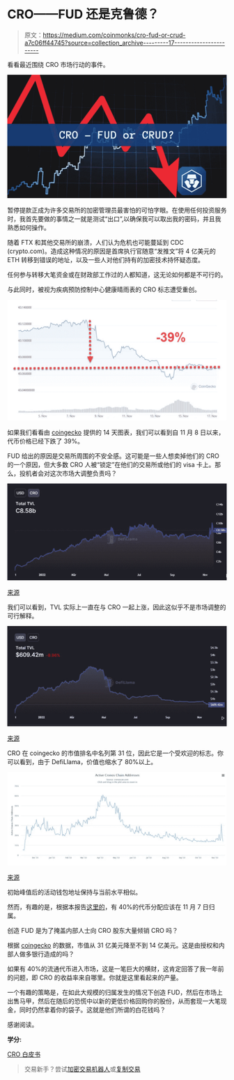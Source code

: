 # CRO——FUD 还是克鲁德？

> 原文：<https://medium.com/coinmonks/cro-fud-or-crud-a7c06ff44745?source=collection_archive---------17----------------------->

看看最近围绕 CRO 市场行动的事件。

![](img/d6dadacab3bf37e77f50fc981631d0ea.png)

暂停提款正成为许多交易所的加密管理员最害怕的可怕字眼。在使用任何投资服务时，我首先要做的事情之一就是测试“出口”,以确保我可以取出我的密码，并且我熟悉如何操作。

随着 FTX 和其他交易所的崩溃，人们认为危机也可能蔓延到 CDC (crypto.com)。造成这种情况的原因是首席执行官随意“发推文”将 4 亿美元的 ETH 转移到错误的地址，以及一些人对他们持有的加密技术持怀疑态度。

任何参与转移大笔资金或在财政部工作过的人都知道，这无论如何都是不可行的。

与此同时，被视为疾病预防控制中心健康晴雨表的 CRO 标志遭受重创。

![](img/6464dc965bf84032560e386e091fa5ce.png)

如果我们看看由 [coingecko](https://www.coingecko.com/en/coins/cronos) 提供的 14 天图表，我们可以看到自 11 月 8 日以来，代币价格已经下跌了 39%。

FUD 给出的原因是交易所周围的不安全感。这可能是一些人想卖掉他们的 CRO 的一个原因，但大多数 CRO 人被“锁定”在他们的交易所或他们的 visa 卡上。那么，投机者会对这次市场大调整负责吗？

![](img/658248fe32bc0946502c96b33be1349f.png)

[来源](https://defillama.com/chain/Cronos?currency=CRO)

我们可以看到，TVL 实际上一直在与 CRO 一起上涨，因此这似乎不是市场调整的可行解释。

![](img/907c82cdca7f430bb82ce193bbc9fd81.png)

[来源](https://defillama.com/chain/Cronos?currency=USD)

CRO 在 coingecko 的市值排名中名列第 31 位，因此它是一个受欢迎的标志。你可以看到，由于 DefiLlama，价值也缩水了 80%以上。

![](img/3dc996b9a98e6af7e58cec1920863b54.png)

[来源](https://cronoscan.com/chart/active-address)

初始峰值后的活动钱包地址保持与当前水平相似。

然而，有趣的是，根据本报告[这里的](https://consensys.net/blog/cryptoeconomic-research/cronos-ethereum-compatible-layer-1-blockchain-built-on-cosmos-sdk-to-scale-web3/)，有 40%的代币分配应该在 11 月 7 日归属。

创造 FUD 是为了掩盖内部人士向 CRO 股东大量倾销 CRO 吗？

根据 [coingecko](https://www.coingecko.com/en/coins/cronos) 的数据，市值从 31 亿美元降至不到 14 亿美元。这是由授权和内部人做多银行造成的吗？

如果有 40%的流通代币进入市场，这是一笔巨大的横财，这肯定回答了我一年前的问题，即 CRO 的收益率来自哪里。你就是这里看起来的产量。

一个有趣的策略是，在如此大规模的归属发生的情况下创造 FUD，然后在市场上出售马甲，然后在随后的恐慌中以新的更低价格回购你的股份，从而套现一大笔现金，同时仍然拿着你的袋子。这就是他们所谓的白花钱吗？

感谢阅读。

**学分:**

[CRO 白皮书](https://whitepaper.io/document/378/crypto-com-chain-whitepaper)

> 交易新手？尝试[加密交易机器人](/coinmonks/crypto-trading-bot-c2ffce8acb2a)或[复制交易](/coinmonks/top-10-crypto-copy-trading-platforms-for-beginners-d0c37c7d698c)